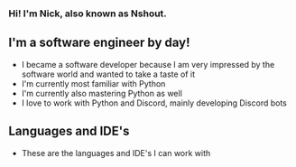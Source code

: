 ### Hi! I'm Nick, also known as Nshout.

## I'm a software engineer by day!
- I became a software developer because I am very impressed by the software world and wanted to take a taste of it
- I'm currently most familiar with Python
- I'm currently also mastering Python as well
- I love to work with Python and Discord, mainly developing Discord bots

## Languages and IDE's
- These are the languages and IDE's I can work with

